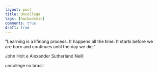 ```yaml
---
layout: post
title: Uncollege
tags: [hackademic]
comments: true
draft: true
---
```


"Learning is a lifelong process. It happens all the time. It starts before we are born and continues until the day we die."


John Holt e Alexander Sutherland Neill

uncollege no brasil

